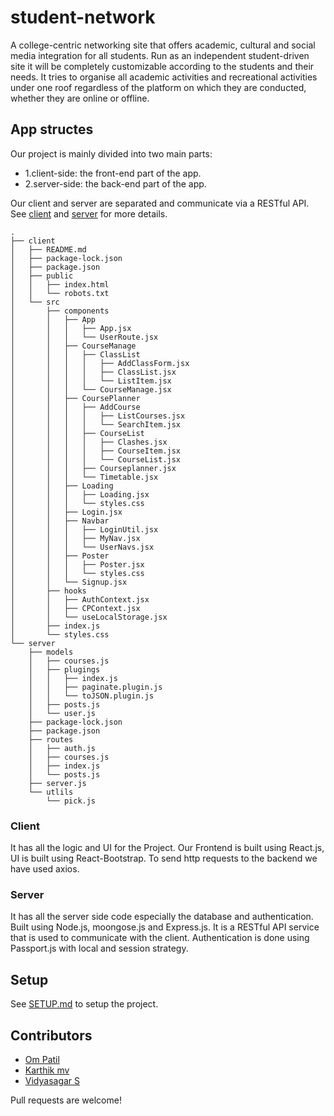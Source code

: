 # student-network

A college-centric networking site that offers academic, cultural and social media integration for all students. Run as an independent student-driven site it will be completely customizable according to the students and their needs. It tries to organise all academic activities and recreational activities under one roof regardless of the platform on which they are conducted, whether they are online or offline.

## App structes

Our project is mainly divided into two main parts:

- 1.client-side: the front-end part of the app.
- 2.server-side: the back-end part of the app.

Our client and server are separated and communicate via a RESTful API.
See [client](./Client/README.md) and [server](./Client/README.md) for more details.

```
.
├── client
│   ├── README.md
│   ├── package-lock.json
│   ├── package.json
│   ├── public
│   │   ├── index.html
│   │   └── robots.txt
│   └── src
│       ├── components
│       │   ├── App
│       │   │   ├── App.jsx
│       │   │   └── UserRoute.jsx
│       │   ├── CourseManage
│       │   │   ├── ClassList
│       │   │   │   ├── AddClassForm.jsx
│       │   │   │   ├── ClassList.jsx
│       │   │   │   └── ListItem.jsx
│       │   │   └── CourseManage.jsx
│       │   ├── CoursePlanner
│       │   │   ├── AddCourse
│       │   │   │   ├── ListCourses.jsx
│       │   │   │   └── SearchItem.jsx
│       │   │   ├── CourseList
│       │   │   │   ├── Clashes.jsx
│       │   │   │   ├── CourseItem.jsx
│       │   │   │   └── CourseList.jsx
│       │   │   ├── Courseplanner.jsx
│       │   │   └── Timetable.jsx
│       │   ├── Loading
│       │   │   ├── Loading.jsx
│       │   │   └── styles.css
│       │   ├── Login.jsx
│       │   ├── Navbar
│       │   │   ├── LoginUtil.jsx
│       │   │   ├── MyNav.jsx
│       │   │   └── UserNavs.jsx
│       │   ├── Poster
│       │   │   ├── Poster.jsx
│       │   │   └── styles.css
│       │   └── Signup.jsx
│       ├── hooks
│       │   ├── AuthContext.jsx
│       │   ├── CPContext.jsx
│       │   └── useLocalStorage.jsx
│       ├── index.js
│       └── styles.css
└── server
    ├── models
    │   ├── courses.js
    │   ├── plugings
    │   │   ├── index.js
    │   │   ├── paginate.plugin.js
    │   │   └── toJSON.plugin.js
    │   ├── posts.js
    │   └── user.js
    ├── package-lock.json
    ├── package.json
    ├── routes
    │   ├── auth.js
    │   ├── courses.js
    │   ├── index.js
    │   └── posts.js
    ├── server.js
    └── utlils
        └── pick.js
```

### Client
It has all the logic and UI for the Project. Our Frontend is built using React.js, UI is built using React-Bootstrap. To send http requests to the backend we have used axios.

### Server
It has all the server side code especially the database and authentication. Built using Node.js, moongose.js and Express.js. It is a RESTful API service that is used to communicate with the client. Authentication is done using Passport.js with local and session strategy.

## Setup
See [SETUP.md](./SETUP.md) to setup the project.

## Contributors
- [Om Patil](https://www.github.com/mordernoctave)
- [Karthik mv ](https://www.github.com/karthikmurakonda)
- [Vidyasagar S](https://https://github.com/Vss4969)

Pull requests are welcome!
